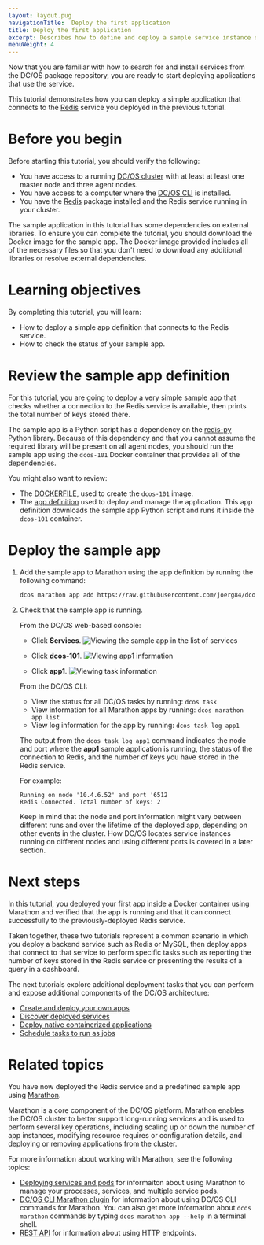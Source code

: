 ```yaml
---
layout: layout.pug
navigationTitle:  Deploy the first application
title: Deploy the first application
excerpt: Describes how to define and deploy a sample service instance on the cluster (part 4)
menuWeight: 4
---
```

Now that you are familiar with how to search for and install services from the DC/OS package repository, you are ready to start deploying applications that use the service.

This tutorial demonstrates how you can deploy a simple application that connects to the [Redis](https://redislabs.com/) service you deployed in the previous tutorial.

# Before you begin
Before starting this tutorial, you should verify the following:
- You have access to a running [DC/OS cluster](../start-here/) with at least at least one master node and three agent nodes.
- You have access to a computer where the [DC/OS CLI](../cli/) is installed.
- You have the [Redis](/1.13/tutorials/dcos-101/redis-package/) package installed and the Redis service running in your cluster.

The sample application in this tutorial has some dependencies on external libraries. To ensure you can complete the tutorial, you should download the Docker image for the sample app. The Docker image provided includes all of the necessary files so that you don't need to download any additional libraries or resolve external dependencies.

# Learning objectives
By completing this tutorial, you will learn:
- How to deploy a simple app definition that connects to the Redis service.
- How to check the status of your sample app.

# Review the sample app definition
For this tutorial, you are going to deploy a very simple [sample app](https://raw.githubusercontent.com/joerg84/dcos-101/master/app1/app1.py) that checks whether a connection to the Redis service is available, then prints the total number of keys stored there.

The sample app is a Python script has a dependency on the [redis-py](https://pypi.python.org/pypi/redis) Python library. Because of this dependency and that you cannot assume the required library will be present on all agent nodes, you should run the sample app using the `dcos-101` Docker container that provides all of the dependencies.

You might also want to review:
- The [DOCKERFILE](https://github.com/joerg84/dcos-101/blob/master/app1/DOCKERFILE), used to create the `dcos-101` image.
- The [app definition](https://raw.githubusercontent.com/joerg84/dcos-101/master/app1/app1.json) used to deploy and manage the application. This app definition downloads the sample app Python script and runs it inside the `dcos-101` container. 

# Deploy the sample app
1. Add the sample app to Marathon using the app definition by running the following command:

    ```bash
    dcos marathon app add https://raw.githubusercontent.com/joerg84/dcos-101/master/app1/app1.json
    ```

1. Check that the sample app is running.

    From the DC/OS web-based console:
    - Click **Services**.
    ![Viewing the sample app in the list of services](/1.13/img/tutorial-dcos101-app1-service.png)

    - Click **dcos-101**.
    ![Viewing app1 information](/1.13/img/tutorial-app1-view.png)
    
    - Click **app1**.
    ![Viewing task information](/1.13/img/tutorial-app1-tasks.png)

    From the DC/OS CLI:
    - View the status for all DC/OS tasks by running: `dcos task`
    - View information for all Marathon apps by running: `dcos marathon app list`
    - View log information for the app by running: `dcos task log app1`
    
    The output from the `dcos task log app1` command indicates the node and port where the **app1** sample application is running, the status of the connection to Redis, and the number of keys you have stored in the Redis service.

    For example:

    ```
    Running on node '10.4.6.52' and port '6512
    Redis Connected. Total number of keys: 2
    ```

    Keep in mind that the node and port information might vary between different runs and over the lifetime of the deployed app, depending on other events in the cluster. How DC/OS locates service instances running on different nodes and using different ports is covered in a later section.

# Next steps
In this tutorial, you deployed your first app inside a Docker container using Marathon and verified that the app is running and that it can connect successfully to the previously-deployed Redis service.

Taken together, these two tutorials represent a common scenario in which you deploy a backend service such as Redis or MySQL, then deploy apps that connect to that service to perform specific tasks such as reporting the number of keys stored in the Redis service or presenting the results of a query in a dashboard.

The next tutorials explore additional deployment tasks that you can perform and expose additional components of the DC/OS architecture:
- [Create and deploy your own apps](../create-service/)
- [Discover deployed services](../service-discovery/)
- [Deploy native containerized applications](../native-app/)
- [Schedule tasks to run as jobs](../schedule-jobs/)

# Related topics
You have now deployed the Redis service and a predefined sample app using [Marathon](https://mesosphere.github.io/marathon/). 

Marathon is a core component of the DC/OS platform. Marathon enables the DC/OS cluster to better support long-running services and is used to perform several key operations, including scaling up or down the number of app instances, modifying resource requires or configuration details, and deploying or removing applications from the cluster.

For more information about working with Marathon, see the following topics:
- [Deploying services and pods](https://docs.mesosphere.com/1.13/deploying-services/) for informaiton about using Marathon to manage your processes, services, and multiple service pods.
- [DC/OS CLI Marathon plugin](https://docs.mesosphere.com/1.13/cli/command-reference/dcos-marathon/) for information about using DC/OS CLI commands for Marathon. You can also get more information about `dcos marathon` commands by typing `dcos marathon app --help` in a terminal shell.
- [REST API](http://mesosphere.github.io/marathon/api-console/index.html) for information about using HTTP endpoints. 

